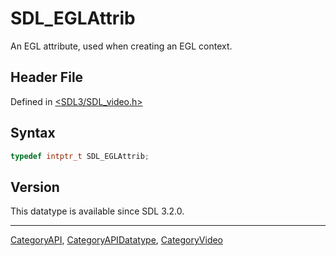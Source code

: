 # SDL_EGLAttrib

An EGL attribute, used when creating an EGL context.

## Header File

Defined in [<SDL3/SDL_video.h>](https://github.com/libsdl-org/SDL/blob/main/include/SDL3/SDL_video.h)

## Syntax

```c
typedef intptr_t SDL_EGLAttrib;
```

## Version

This datatype is available since SDL 3.2.0.





----
[CategoryAPI](CategoryAPI), [CategoryAPIDatatype](CategoryAPIDatatype), [CategoryVideo](CategoryVideo)


